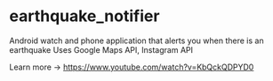 # earthquake_notifier
Android watch and phone application that alerts you when there is an earthquake
Uses Google Maps API, Instagram API

Learn more -> https://www.youtube.com/watch?v=KbQckQDPYD0
